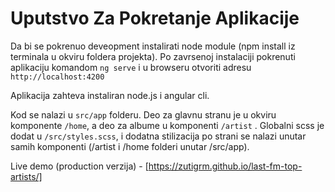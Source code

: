 # Uputstvo Za Pokretanje Aplikacije


Da bi se pokrenuo deveopment instalirati node module (npm install iz terminala u okviru foldera projekta). Po zavrsenoj instalaciji pokrenuti aplikaciju komandom `ng serve` i u browseru otvoriti adresu `http://localhost:4200`

Aplikacija zahteva instaliran node.js i angular cli.

Kod se nalazi u `src/app` folderu. Deo za glavnu stranu je u okviru komponente `/home`, a deo za albume u komponenti `/artist` . Globalni scss je dodat u `/src/styles.scss`, i dodatna stilizacija po strani se nalazi unutar samih komponenti (/artist i /home folderi unutar /src/app). 

Live demo (production verzija) - [https://zutigrm.github.io/last-fm-top-artists/]
